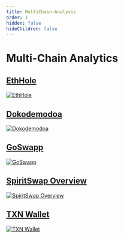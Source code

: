```yaml
---
title: MultiChain-Analysis
order: 1
hidden: false
hideChildren: false
---
```


# Multi-Chain Analytics

## [EthHole](/docs/project-showcase/multichain-analysis/ethhole/)
[![EthHole](/static/images/project-showcase/banners/eth-hole.png)](/docs/project-showcase/multichain-analysis/ethhole/)

## [Dokodemodoa](/docs/project-showcase/multichain-analysis/dokodemodoa/)
[![Dokodemodoa](/static/images/project-showcase/banners/Dokodemodoa.png)](/docs/project-showcase/multichain-analysis/dokodemodoa/)

## [GoSwapp](/docs/project-showcase/multichain-analysis/goswapp/)
[![GoSwapp](/static/images/project-showcase/banners/go-swapp.png)](/docs/project-showcase/multichain-analysis/goswapp/)

## [SpiritSwap Overview](/docs/project-showcase/multichain-analysis/spiritswap-overview/)
[![SpiritSwap Overview](/static/images/project-showcase/banners/spiritswap-overview.png)](/docs/project-showcase/multichain-analysis/spiritswap-overview/)

## [TXN Wallet](/docs/project-showcase/multichain-analysis/txnwallet/)
[![TXN Wallet](/static/images/project-showcase/banners/txnwallet.png)](/docs/project-showcase/multichain-analysis/txnwallet/)
